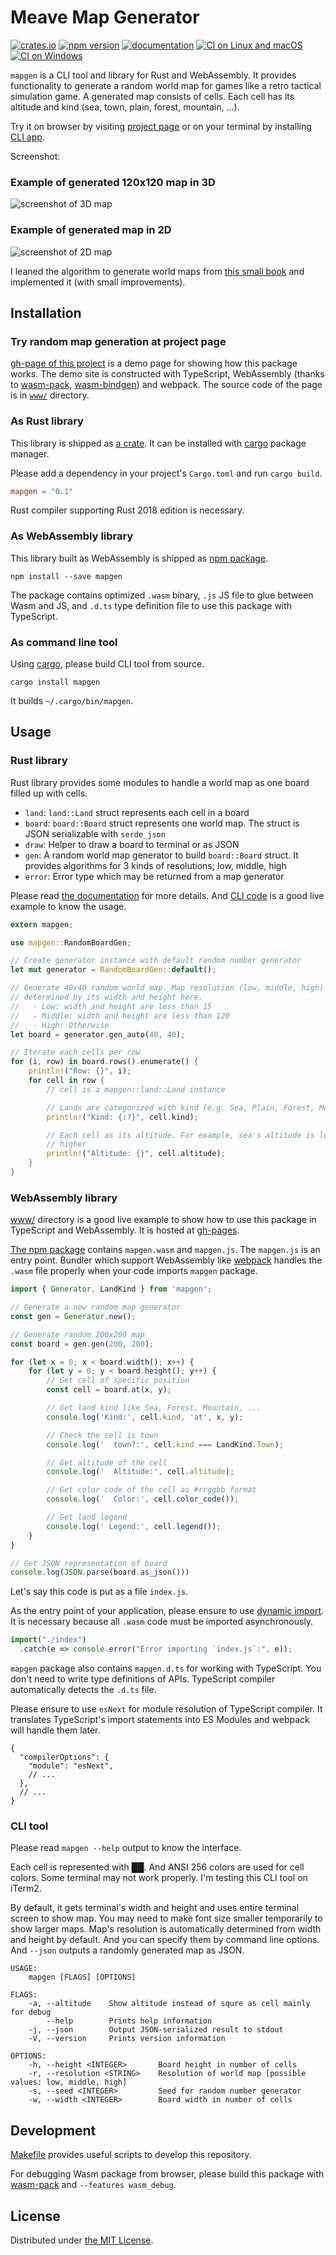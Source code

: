 Meave Map Generator
==========================
[![crates.io][crate-badge]][crate]
[![npm version][npm-badge]][npm]
[![documentation][doc-badge]][doc]
[![CI on Linux and macOS][travis-ci-badge]][travis-ci]
[![CI on Windows][appveyor-badge]][appveyor]

`mapgen` is a CLI tool and library for Rust and WebAssembly.
It provides functionality to generate a random world map for games like a retro tactical simulation game.
A generated map consists of cells. Each cell has its altitude and kind (sea, town, plain, forest, mountain, ...).

Try it on browser by visiting [project page][proj] or on your terminal by installing [CLI app][crate].

Screenshot:

### Example of generated 120x120 map in 3D

![screenshot of 3D map](https://github.com/meaveio/mapgen/raw/ss/1.png)

### Example of generated map in 2D

![screenshot of 2D map](https://github.com/meaveio/mapgen/raw/ss/2.png)

I leaned the algorithm to generate world maps from [this small book](https://www.amazon.com/dp/B07MXZTTCW)
and implemented it (with small improvements).

## Installation

### Try random map generation at project page

[gh-page of this project][proj] is a demo page for showing how this package works. The demo site
is constructed with TypeScript, WebAssembly (thanks to [wasm-pack][], [wasm-bindgen][]) and webpack.
The source code of the page is in [`www/`](./www) directory.

### As Rust library

This library is shipped as [a crate][crate]. It can be installed with [cargo][]
package manager.

Please add a dependency in your project's `Cargo.toml` and run `cargo build`.

```toml
mapgen = "0.1"
```

Rust compiler supporting Rust 2018 edition is necessary.

### As WebAssembly library

This library built as WebAssembly is shipped as [npm package][npm].

```
npm install --save mapgen
```

The package contains optimized `.wasm` binary, `.js` JS file to glue between Wasm and JS, and `.d.ts`
type definition file to use this package with TypeScript.

### As command line tool

Using [cargo][], please build CLI tool from source.

```
cargo install mapgen
```

It builds `~/.cargo/bin/mapgen`.



## Usage

### Rust library

Rust library provides some modules to handle a world map as one board filled up with cells.

- `land`: `land::Land` struct represents each cell in a board
- `board`: `board::Board` struct represents one world map. The struct is JSON serializable with
  `serde_json`
- `draw`: Helper to draw a board to terminal or as JSON
- `gen`: A random world map generator to build `board::Board` struct. It provides algorithms for
  3 kinds of resolutions; low, middle, high
- `error`: Error type which may be returned from a map generator

Please read [the documentation][doc] for more details. And [CLI code](./src/main.rs) is a good
live example to know the usage.

```rust
extern mapgen;

use mapgen::RandomBoardGen;

// Create generator instance with default random number generator
let mut generator = RandomBoardGen::default();

// Generate 40x40 random world map. Map resolution (low, middle, high) is automatically
// determined by its width and height here.
//   - Low: width and height are less than 15
//   - Middle: width and height are less than 120
//   - High: Otherwise
let board = generator.gen_auto(40, 40);

// Iterate each cells per row
for (i, row) in board.rows().enumerate() {
    println!("Row: {}", i);
    for cell in row {
        // cell is a mapgen::land::Land instance

        // Lands are categorized with kind (e.g. Sea, Plain, Forest, Mountain, ...)
        println!("Kind: {:?}", cell.kind);

        // Each cell as its altitude. For example, sea's altitude is lower and mountain's is
        // higher
        println!("Altitude: {}", cell.altitude);
    }
}
```

### WebAssembly library

[www/](./www) directory is a good live example to show how to use this package in TypeScript and
WebAssembly. It is hosted at [gh-pages][proj].

[The npm package][npm] contains `mapgen.wasm` and `mapgen.js`. The `mapgen.js`
is an entry point. Bundler which support WebAssembly like [webpack](https://github.com/webpack/webpack)
handles the `.wasm` file properly when your code imports `mapgen` package.

```javascript
import { Generator, LandKind } from 'mapgen';

// Generate a new random map generator
const gen = Generator.new();

// Generate random 200x200 map
const board = gen.gen(200, 200);

for (let x = 0; x < board.width(); x++) {
    for (let y = 0; y < board.height(); y++) {
        // Get cell of specific position
        const cell = board.at(x, y);

        // Get land kind like Sea, Forest, Mountain, ...
        console.log('Kind:', cell.kind, 'at', x, y);

        // Check the cell is town
        console.log('  town?:', cell.kind === LandKind.Town);

        // Get altitude of the cell
        console.log('  Altitude:', cell.altitude);

        // Get color code of the cell as #rrggbb format
        console.log('  Color:', cell.color_code());

        // Get land legend
        console.log(' Legend:', cell.legend());
    }
}

// Get JSON representation of board
console.log(JSON.parse(board.as_json()))
```

Let's say this code is put as a file `index.js`.

As the entry point of your application, please ensure to use [dynamic import](https://github.com/tc39/proposal-dynamic-import/#import).
It is necessary because all `.wasm` code must be imported asynchronously.

```javascript
import("./index")
  .catch(e => console.error("Error importing `index.js`:", e));
```

`mapgen` package also contains `mapgen.d.ts` for working with TypeScript. You don't
need to write type definitions of APIs. TypeScript compiler automatically detects the `.d.ts` file.

Please ensure to use `esNext` for module resolution of TypeScript compiler. It translates
TypeScript's import statements into ES Modules and webpack will handle them later.

```
{
  "compilerOptions": {
    "module": "esNext",
    // ...
  },
  // ...
}
```

### CLI tool

Please read `mapgen --help` output to know the interface.

Each cell is represented with ██. And ANSI 256 colors are used for cell colors. Some terminal
may not work properly. I'm testing this CLI tool on iTerm2.

By default, it gets terminal's width and height and uses entire terminal screen to show map.
You may need to make font size smaller temporarily to show larger maps. Map's resolution is
automatically determined from width and height by default. And you can specify them by command line
options. And `--json` outputs a randomly generated map as JSON.

```
USAGE:
    mapgen [FLAGS] [OPTIONS]

FLAGS:
    -a, --altitude    Show altitude instead of squre as cell mainly for debug
        --help        Prints help information
    -j, --json        Output JSON-serialized result to stdout
    -V, --version     Prints version information

OPTIONS:
    -h, --height <INTEGER>       Board height in number of cells
    -r, --resolution <STRING>    Resolution of world map [possible values: low, middle, high]
    -s, --seed <INTEGER>         Seed for random number generator
    -w, --width <INTEGER>        Board width in number of cells
```



## Development

[Makefile](./Makefile) provides useful scripts to develop this repository.

For debugging Wasm package from browser, please build this package with [wasm-pack][] and
`--features wasm_debug`.



## License

Distributed under [the MIT License](LICENSE.txt).


[proj]: https://raphtlw.github.io/mapgen
[crate]: https://crates.io/crates/mapgen
[crate-badge]: https://img.shields.io/crates/v/mapgen.svg
[npm-badge]: https://badge.fury.io/js/mapgen.svg
[npm]: https://www.npmjs.com/package/mapgen
[doc-badge]: https://docs.rs/mapgen/badge.svg
[doc]: https://docs.rs/mapgen
[wasm-pack]: https://github.com/rustwasm/wasm-pack
[wasm-bindgen]: https://github.com/rustwasm/wasm-bindgen
[cargo]: https://github.com/rust-lang/cargo
[appveyor-badge]: https://ci.appveyor.com/api/projects/status/aitu2ritu4rcsykb?svg=true
[appveyor]: https://ci.appveyor.com/project/raphtlw/mapgen/branch/master
[travis-ci-badge]: https://travis-ci.org/raphtlw/mapgen.svg?branch=master
[travis-ci]: https://travis-ci.org/raphtlw/mapgen
